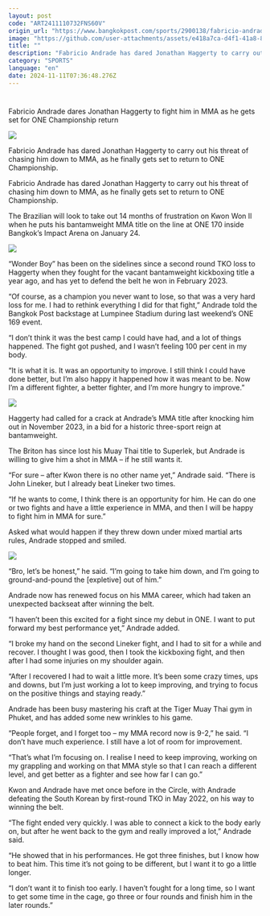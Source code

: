 ```yaml
---
layout: post
code: "ART2411110732FNS60V"
origin_url: "https://www.bangkokpost.com/sports/2900138/fabricio-andrade-dares-jonathan-haggerty-to-fight-him-in-mma-as-he-gets-set-for-one-championship-return"
image: "https://github.com/user-attachments/assets/e418a7ca-d4f1-41a8-8530-87a7350c858b"
title: ""
description: "Fabricio Andrade has dared Jonathan Haggerty to carry out his threat of chasing him down to MMA, as he finally gets set to return to ONE Championship."
category: "SPORTS"
language: "en"
date: 2024-11-11T07:36:48.276Z
---
```


# 

Fabricio Andrade dares Jonathan Haggerty to fight him in MMA as he gets set for ONE Championship return

![](https://github.com/user-attachments/assets/830a1f8e-4a3b-4779-a13f-ad854b565410)

Fabricio Andrade has dared Jonathan Haggerty to carry out his threat of chasing him down to MMA, as he finally gets set to return to ONE Championship.

Fabricio Andrade has dared Jonathan Haggerty to carry out his threat of chasing him down to MMA, as he finally gets set to return to ONE Championship.

The Brazilian will look to take out 14 months of frustration on Kwon Won Il when he puts his bantamweight MMA title on the line at ONE 170 inside Bangkok’s Impact Arena on January 24.

![](https://github.com/user-attachments/assets/2d0018b9-adc3-469e-8323-4ec39d20223b)

“Wonder Boy” has been on the sidelines since a second round TKO loss to Haggerty when they fought for the vacant bantamweight kickboxing title a year ago, and has yet to defend the belt he won in February 2023.

“Of course, as a champion you never want to lose, so that was a very hard loss for me. I had to rethink everything I did for that fight,” Andrade told the Bangkok Post backstage at Lumpinee Stadium during last weekend’s ONE 169 event. 

“I don’t think it was the best camp I could have had, and a lot of things happened. The fight got pushed, and I wasn’t feeling 100 per cent in my body. 

“It is what it is. It was an opportunity to improve. I still think I could have done better, but I’m also happy it happened how it was meant to be. Now I’m a different fighter, a better fighter, and I’m more hungry to improve.”

![](https://github.com/user-attachments/assets/3736b0a8-83a1-4166-a961-4b560868b3a6)

Haggerty had called for a crack at Andrade’s MMA title after knocking him out in November 2023, in a bid for a historic three-sport reign at bantamweight. 

The Briton has since lost his Muay Thai title to Superlek, but Andrade is willing to give him a shot in MMA – if he still wants it.

“For sure – after Kwon there is no other name yet,” Andrade said. “There is John Lineker, but I already beat Lineker two times. 

“If he wants to come, I think there is an opportunity for him. He can do one or two fights and have a little experience in MMA, and then I will be happy to fight him in MMA for sure.”

Asked what would happen if they threw down under mixed martial arts rules, Andrade stopped and smiled.

![](https://github.com/user-attachments/assets/436c5c6f-bd5d-406d-ba39-8d657a26d997)

“Bro, let’s be honest,” he said. “I’m going to take him down, and I’m going to ground-and-pound the \[expletive\] out of him.”

Andrade now has renewed focus on his MMA career, which had taken an unexpected backseat after winning the belt.

“I haven’t been this excited for a fight since my debut in ONE. I want to put forward my best performance yet,” Andrade added.

“I broke my hand on the second Lineker fight, and I had to sit for a while and recover. I thought I was good, then I took the kickboxing fight, and then after I had some injuries on my shoulder again. 

“After I recovered I had to wait a little more. It’s been some crazy times, ups and downs, but I’m just working a lot to keep improving, and trying to focus on the positive things and staying ready.”

Andrade has been busy mastering his craft at the Tiger Muay Thai gym in Phuket, and has added some new wrinkles to his game.

“People forget, and I forget too – my MMA record now is 9-2,” he said. “I don’t have much experience. I still have a lot of room for improvement. 

“That’s what I’m focusing on. I realise I need to keep improving, working on my grappling and working on that MMA style so that I can reach a different level, and get better as a fighter and see how far I can go.”

Kwon and Andrade have met once before in the Circle, with Andrade defeating the South Korean by first-round TKO in May 2022, on his way to winning the belt.

“The fight ended very quickly. I was able to connect a kick to the body early on, but after he went back to the gym and really improved a lot,” Andrade said. 

“He showed that in his performances. He got three finishes, but I know how to beat him. This time it’s not going to be different, but I want it to go a little longer. 

“I don’t want it to finish too early. I haven’t fought for a long time, so I want to get some time in the cage, go three or four rounds and finish him in the later rounds.”